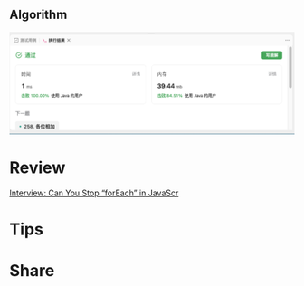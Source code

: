 ## Algorithm
![fengpu-2023-08-13-lc](../../../images/temp/fengpu-2023-08-13-lc.png)

# Review
[Interview: Can You Stop “forEach” in JavaScr](https://medium.com/javascript-in-plain-english/interview-can-you-stop-foreach-in-javascript-724d9d76fd72)

# Tips


# Share
